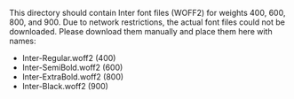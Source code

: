 This directory should contain Inter font files (WOFF2) for weights 400, 600, 800, and 900.
Due to network restrictions, the actual font files could not be downloaded.
Please download them manually and place them here with names:
- Inter-Regular.woff2 (400)
- Inter-SemiBold.woff2 (600)
- Inter-ExtraBold.woff2 (800)
- Inter-Black.woff2 (900)

